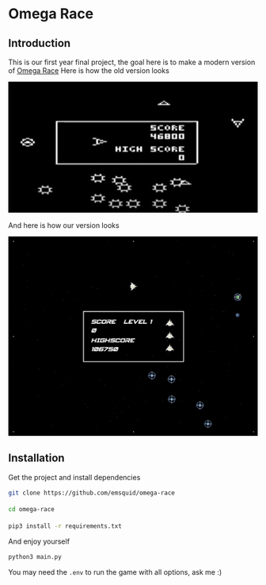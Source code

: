 # Omega Race

## Introduction

This is our first year final project, the goal here is to make a modern version of [Omega Race](https://en.wikipedia.org/wiki/Omega_Race)
Here is how the old version looks

![Old version](examples/omega_race_old.png)

And here is how our version looks

![New version](examples/omega_race_new.png)

## Installation

Get the project and install dependencies
```bash
git clone https://github.com/emsquid/omega-race

cd omega-race

pip3 install -r requirements.txt
```

And enjoy yourself 
```bash
python3 main.py
```

You may need the `.env` to run the game with all options, ask me :)
